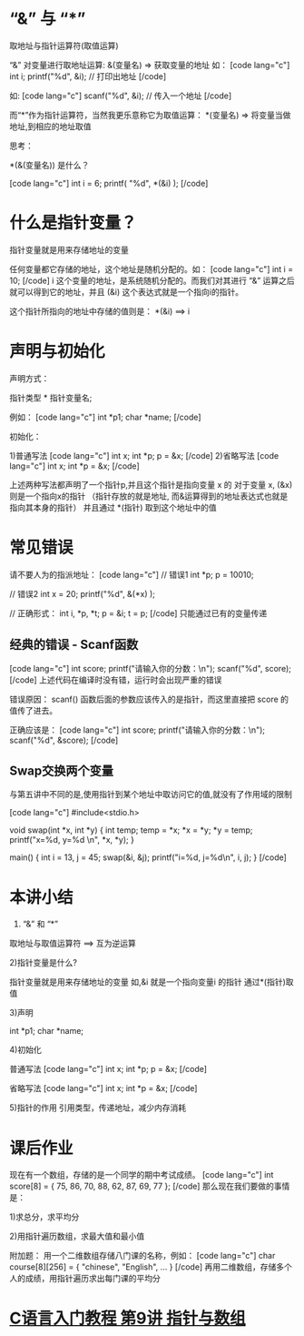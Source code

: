 <h1>“&” 与 “*”</h1>

取地址与指针运算符(取值运算)

“&” 对变量进行取地址运算:
&(变量名)   =>   获取变量的地址
如：
[code lang="c"]
int i;
printf("%d", &i);  // 打印出地址
[/code]

如: 
[code lang="c"]
scanf("%d", &i);  // 传入一个地址
[/code]

而“*”作为指针运算符，当然我更乐意称它为取值运算：
*(变量名)   =>   将变量当做地址,到相应的地址取值

思考：

*(&(变量名)) 是什么？

[code lang="c"]
int i = 6;
printf( "%d", *(&i) );
[/code]

<h1>什么是指针变量？</h1>

指针变量就是用来存储地址的变量

任何变量都它存储的地址，这个地址是随机分配的。如：
[code lang="c"]
int i = 10;
[/code]
i 这个变量的地址，是系统随机分配的。而我们对其进行 “&” 运算之后就可以得到它的地址，并且 (&i) 这个表达式就是一个指向i的指针。

这个指针所指向的地址中存储的值则是：
*(&i)  ==>  i



<h1>声明与初始化</h1>

声明方式：

指针类型 * 指针变量名;

例如：
[code lang="c"]
int *p1;
char *name;
[/code]

初始化：

1)普通写法
[code lang="c"]
int x; 
int *p;
p = &x;
[/code]
2)省略写法
[code lang="c"]
int x;
int *p = &x;
[/code]

上述两种写法都声明了一个指针p,并且这个指针是指向变量 x 的
对于变量 x, (&x) 则是一个指向x的指针 （指针存放的就是地址, 而&运算得到的地址表达式也就是指向其本身的指针）
并且通过 *(指针) 取到这个地址中的值

<h1>常见错误</h1>

请不要人为的指派地址：
[code lang="c"]
// 错误1
int *p;
p = 10010;   

// 错误2
int x = 20;
printf("%d", &(*x) );

// 正确形式：
int i, *p, *t;
p = &i;
t = p;
[/code]
只能通过已有的变量传递

<h2>经典的错误 - Scanf函数</h2>

[code lang="c"]
int score;
printf("请输入你的分数：\n");
scanf("%d", score);
[/code]
上述代码在编译时没有错，运行时会出现严重的错误

错误原因：
scanf() 函数后面的参数应该传入的是指针，而这里直接把 score 的值传了进去。

正确应该是：
[code lang="c"]
int score;
printf("请输入你的分数：\n");
scanf("%d", &score);
[/code]


<h2>Swap交换两个变量</h2>

与第五讲中不同的是,使用指针到某个地址中取访问它的值,就没有了作用域的限制

[code lang="c"]
#include<stdio.h>

void swap(int *x, int *y)
{
    int temp;
    temp = *x;
    *x = *y;
    *y = temp;
    printf("x=%d, y=%d \n", *x, *y);
}

main()
{
    int i = 13, j = 45;
    swap(&i, &j);
    printf("i=%d, j=%d\n", i, j);
}
[/code]


<h1>本讲小结</h1>

1) “&” 和 “*”

取地址与取值运算符   ==>   互为逆运算

2)指针变量是什么?

指针变量就是用来存储地址的变量
如,&i 就是一个指向变量i 的指针
通过*(指针)取值

3)声明

int *p1;
char *name;

4)初始化

普通写法
[code lang="c"]
int x; 
int *p;
p = &x;
[/code]

省略写法
[code lang="c"]
int x;
int *p = &x;
[/code]

5)指针的作用
引用类型，传递地址，减少内存消耗


<h1>课后作业</h1>

现在有一个数组，存储的是一个同学的期中考试成绩。
[code lang="c"]
int score[8] = { 75, 86, 70, 88, 62, 87, 69, 77 };
[/code]
那么现在我们要做的事情是：

1)求总分，求平均分

2)用指针遍历数组，求最大值和最小值

附加题：
用一个二维数组存储八门课的名称，例如：
[code lang="c"]
char course[8][256] = { "chinese", "English", ... }
[/code]
再用二维数组，存储多个人的成绩，用指针遍历求出每门课的平均分


<h1><a href="http://www.lellansin.com/c%e8%af%ad%e8%a8%80%e5%85%a5%e9%97%a8%e6%95%99%e7%a8%8b-%e7%ac%ac9%e8%ae%b2-%e6%8c%87%e9%92%88%e4%b8%8e%e6%95%b0%e7%bb%84.html" title="Permalink to C语言入门教程 第9讲 指针与数组" rel="bookmark">C语言入门教程 第9讲 指针与数组</a></h1>